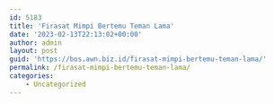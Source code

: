 ```yaml
---
id: 5183
title: 'Firasat Mimpi Bertemu Teman Lama'
date: '2023-02-13T22:13:02+00:00'
author: admin
layout: post
guid: 'https://bos.awn.biz.id/firasat-mimpi-bertemu-teman-lama/'
permalink: /firasat-mimpi-bertemu-teman-lama/
categories:
    - Uncategorized
---
```


